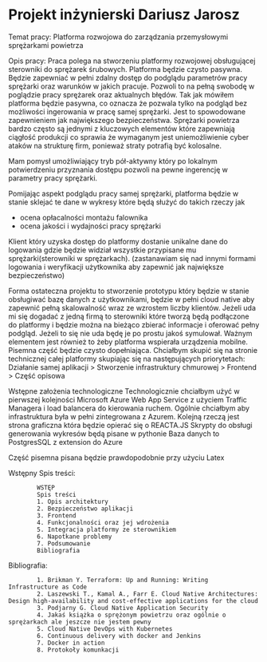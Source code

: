 # Projekt inżynierski Dariusz Jarosz
Temat pracy: Platforma rozwojowa  do zarządzania przemysłowymi sprężarkami powietrza

Opis pracy: Praca polega na stworzeniu platformy rozwojowej obsługującej sterowniki do sprężarek śrubowych.
Platforma będzie czysto pasywna. Będzie zapewniać w pełni zdalny dostęp do podglądu parametrów pracy sprężarki
oraz warunków w jakich pracuje. Pozwoli to na pełną swobodę w poglądzie pracy sprężarek oraz aktualnych błędów.
Tak jak mówiłem platforma będzie pasywna, co oznacza że pozwala tylko na podgląd bez możliwości ingerowania w pracę samej sprężarki.
Jest to spowodowane zapewnieniem jak największego bezpieczeństwa. Sprężarki powietrza bardzo często są jednymi z kluczowych elementów które
zapewniają ciągłość produkcji co sprawia że wymaganym jest uniemożliwienie cyber ataków na strukturę firm, ponieważ straty potrafią być kolosalne.

Mam pomysł umożliwiający tryb pół-aktywny który po lokalnym potwierdzeniu przyznania dostępu pozwoli na pewne ingerencję w parametry pracy sprężarki.

Pomijając aspekt podglądu pracy samej sprężarki, platforma będzie w stanie sklejać te dane w wykresy które będą służyć do takich rzeczy jak

- ocena opłacalności montażu falownika
- ocena jakości i wydajności pracy sprężarki

Klient który uzyska dostęp do platformy dostanie unikalne dane do logowania gdzie będzie widział wszystkie przypisane mu sprężarki(sterowniki w sprężarkach).
(zastanawiam się nad innymi formami logowania i weryfikacji użytkownika aby zapewnić jak największe bezpieczeństwo)

Forma ostateczna projektu to stworzenie prototypu który będzie w stanie obsługiwać bazę danych z użytkownikami, będzie w pełni cloud native aby zapewnić pełną skalowalność wraz ze wzrostem liczby klientów. Jeżeli uda mi się dogadać z jedną firmą to sterowniki które tworzą będą podłączone do platformy i będzie można na bieżąco zbierać informacje i oferować pełny podgląd. Jeżeli to się nie uda będę je po prostu jakoś symulował. Ważnym elementem jest również to żeby platforma wspierała urządzenia mobilne. Pisemna część będzie czysto dopełniająca. Chciałbym skupić się na stronie technicznej całej platformy skupiając się na następujących priorytetach: Działanie samej aplikacji > Stworzenie infrastruktury chmurowej > Frontend > Część opisowa

Wstępne założenia technologiczne
Technologicznie chciałbym użyć w pierwszej kolejności Microsoft Azure Web App Service z użyciem Traffic Managera i load balancera do kierowania ruchem. Ogólnie chciałbym aby infrastruktura była w pełni zintegrowana z Azurem.
Kolejną rzeczą jest strona graficzna która będzie opierać się o REACTA.JS
Skrypty do obsługi generowania wykresów będą pisane w pythonie
Baza danych to PostgresSQL z extension do Azure

Część pisemna pisana będzie prawdopodobnie przy użyciu Latex

Wstępny Spis treści:

            WSTĘP
            Spis treści
            1. Opis architektury
            2. Bezpieczeństwo aplikacji
            3. Frontend
            4. Funkcjonalności oraz jej wdrożenia
            5. Integracja platformy ze sterownikiem
            6. Napotkane problemy
            7. Podsumowanie
            Bibliografia
            
            
Bibliografia:

            1. Brikman Y. Terraform: Up and Running: Writing Infrastructure as Code
            2. Laszewski T., Kamal A., Farr E. Cloud Native Architectures: Design high-availability and cost-effective applications for the cloud
            3. Podjarny G. Cloud Native Application Security
            4. Jakaś książka o sprężonym powietrzu oraz ogólnie o sprężarkach ale jeszcze nie jestem pewny
            5. Cloud Native DevOps with Kubernetes
            6. Continuous delivery with docker and Jenkins
            7. Docker in action
            8. Protokoły komunkacji

